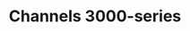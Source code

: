 ---
title: "Channels 3000-series"
description : "this is a meta description"
draft: false
image: "/images/products/channels/channels3300.jpg"
---